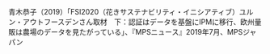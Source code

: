 


青木恭子（2019）「FSI2020（花きサステナビリティ・イニシアティブ）ユルン・アウトフースデンさん取材　下：認証はデータを基盤にIPMに移行、欧州量販は農場のデータを見たがっている」、『MPSニュース』2019年7月、MPSジャパン
